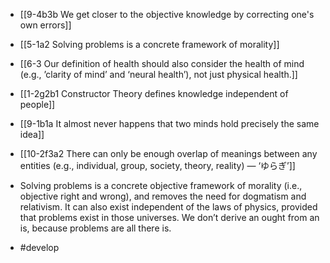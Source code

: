 - [[9-4b3b We get closer to the objective knowledge by correcting one's own errors]]
- [[5-1a2 Solving problems is a concrete framework of morality]]
- [[6-3 Our definition of health should also consider the health of mind (e.g., ’clarity of mind’ and ‘neural health’), not just physical health.]]

- [[1-2g2b1 Constructor Theory defines knowledge independent of people]]

- [[9-1b1a It almost never happens that two minds hold precisely the same idea]]
- [[10-2f3a2 There can only be enough overlap of meanings between any entities (e.g., individual, group, society, theory, reality) — ‘ゆらぎ’]]

- Solving problems is a concrete objective framework of morality (i.e., objective right and wrong), and removes the need for dogmatism and relativism. It can also exist independent of the laws of physics, provided that problems exist in those universes. We don’t derive an ought from an is, because problems are all there is.
- #develop
